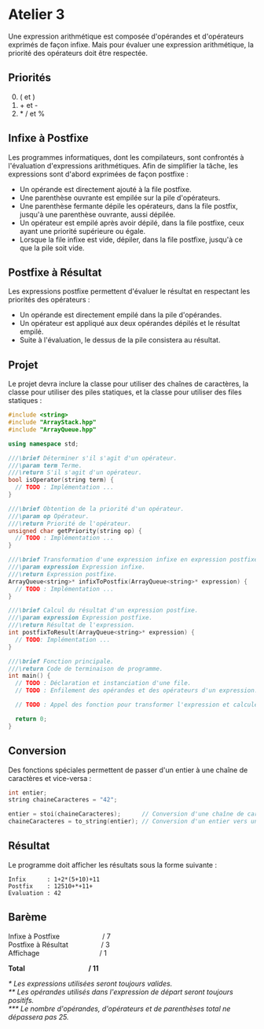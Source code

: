 # Atelier 3 #

Une expression arithmétique est composée d'opérandes et d'opérateurs exprimés de façon infixe. Mais pour évaluer une expression arithmétique, la priorité des opérateurs doit être respectée.

## Priorités ##

0. ( et )
1. \+ et -
2. \* / et %
   
## Infixe à Postfixe ##

Les programmes informatiques, dont les compilateurs, sont confrontés à l'évaluation d'expressions arithmétiques. Afin de simplifier la tâche, les expressions sont d'abord exprimées de façon postfixe :

- Un opérande est directement ajouté à la file postfixe.
- Une parenthèse ouvrante est empilée sur la pile d'opérateurs.
- Une parenthèse fermante dépile les opérateurs, dans la file postfix, jusqu'à une parenthèse ouvrante, aussi dépilée.
- Un opérateur est empilé après avoir dépilé, dans la file postfixe, ceux ayant une priorité supérieure ou égale.
- Lorsque la file infixe est vide, dépiler, dans la file postfixe, jusqu'à ce que la pile soit vide.
  
## Postfixe à Résultat ##

Les expressions postfixe permettent d'évaluer le résultat en respectant les priorités des opérateurs :

- Un opérande est directement empilé dans la pile d'opérandes.
- Un opérateur est appliqué aux deux opérandes dépilés et le résultat empilé.
- Suite à l'évaluation, le dessus de la pile consistera au résultat.

## Projet ##

Le projet devra inclure la classe pour utiliser des chaînes de caractères, la classe pour utiliser des piles statiques, et la classe pour utiliser des files statiques :

```cpp
#include <string>
#include "ArrayStack.hpp"
#include "ArrayQueue.hpp"

using namespace std;

///\brief Déterminer s'il s'agit d'un opérateur.
///\param term Terme.
///\return S'il s'agit d'un opérateur.
bool isOperator(string term) {
  // TODO : Implémentation ...
}

///\brief Obtention de la priorité d'un opérateur.
///\param op Opérateur.
///\return Priorité de l'opérateur.
unsigned char getPriority(string op) {
  // TODO : Implémentation ...
}

///\brief Transformation d'une expression infixe en expression postfixe.
///\param expression Expression infixe.
///\return Expression postfixe.
ArrayQueue<string>* infixToPostfix(ArrayQueue<string>* expression) {
  // TODO : Implémentation ...
}

///\brief Calcul du résultat d'un expression postfixe.
///\param expression Expression postfixe.
///\return Résultat de l'expression.
int postfixToResult(ArrayQueue<string>* expression) {
  // TODO: Implémentation ...
}

///\brief Fonction principale.
///\return Code de terminaison de programme.
int main() {
  // TODO : Déclaration et instanciation d'une file.
  // TODO : Enfilement des opérandes et des opérateurs d'un expression.

  // TODO : Appel des fonction pour transformer l'expression et calculer le résultat.

  return 0;
}
```

## Conversion ##

Des fonctions spéciales permettent de passer d'un entier à une chaîne de caractères et vice-versa :

```cpp
int entier;
string chaineCaracteres = "42";

entier = stoi(chaineCaracteres);      // Conversion d'une chaîne de caractères vers un entier.
chaineCaracteres = to_string(entier); // Conversion d'un entier vers une chaîne de caractères.
```

## Résultat ##

Le programme doit afficher les résultats sous la forme suivante :

```
Infix      : 1+2*(5+10)+11
Postfix    : 12510+*+11+
Evaluation : 42
```

## Barème ##

Infixe à Postfixe&nbsp;&nbsp;&nbsp;&nbsp;&nbsp;&nbsp;&nbsp;&nbsp;&nbsp;&nbsp;&nbsp;&nbsp;&nbsp;&nbsp;&nbsp;&nbsp;&nbsp;&nbsp;&nbsp;&nbsp;&nbsp; / 7<br>
Postfixe à Résultat&nbsp;&nbsp;&nbsp;&nbsp;&nbsp;&nbsp;&nbsp;&nbsp;&nbsp;&nbsp;&nbsp;&nbsp;&nbsp;&nbsp;&nbsp;&nbsp; / 3<br>
Affichage&nbsp;&nbsp;&nbsp;&nbsp;&nbsp;&nbsp;&nbsp;&nbsp;&nbsp;&nbsp;&nbsp;&nbsp;&nbsp;&nbsp;&nbsp;&nbsp;&nbsp;&nbsp;&nbsp;&nbsp;&nbsp;&nbsp;&nbsp;&nbsp;&nbsp;&nbsp;&nbsp;&nbsp;&nbsp;&nbsp; / 1<br>

**Total&nbsp;&nbsp;&nbsp;&nbsp;&nbsp;&nbsp;&nbsp;&nbsp;&nbsp;&nbsp;&nbsp;&nbsp;&nbsp;&nbsp;&nbsp;&nbsp;&nbsp;&nbsp;&nbsp;&nbsp;&nbsp;&nbsp;&nbsp;&nbsp;&nbsp;&nbsp;&nbsp;&nbsp;&nbsp;&nbsp;&nbsp;&nbsp;&nbsp;&nbsp;&nbsp;&nbsp;&nbsp;&nbsp; / 11**

*\* Les expressions utilisées seront toujours valides.*<br>
*\*\* Les opérandes utilisés dans l'expression de départ seront toujours positifs.*<br>
*\*\*\* Le nombre d'opérandes, d'opérateurs et de parenthèses total ne dépassera pas 25.*
